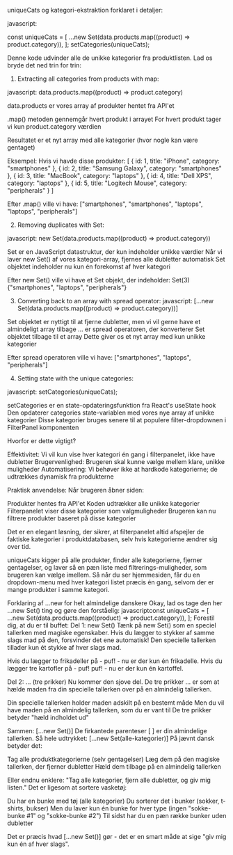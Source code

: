 uniqueCats og kategori-ekstraktion forklaret i detaljer:

javascript:

const uniqueCats = [
...new Set(data.products.map((product) => product.category)),
];
setCategories(uniqueCats);

Denne kode udvinder alle de unikke kategorier fra produktlisten. Lad os bryde det ned trin for trin:

1. Extracting all categories from products with map:

javascript:
data.products.map((product) => product.category)

data.products er vores array af produkter hentet fra API'et

.map() metoden gennemgår hvert produkt i arrayet
For hvert produkt tager vi kun product.category værdien

Resultatet er et nyt array med alle kategorier (hvor nogle kan være gentaget)

Eksempel:
Hvis vi havde disse produkter:
[
{ id: 1, title: "iPhone", category: "smartphones" },
{ id: 2, title: "Samsung Galaxy", category: "smartphones" },
{ id: 3, title: "MacBook", category: "laptops" },
{ id: 4, title: "Dell XPS", category: "laptops" },
{ id: 5, title: "Logitech Mouse", category: "peripherals" }
]

Efter .map() ville vi have:
["smartphones", "smartphones", "laptops", "laptops", "peripherals"]

2. Removing duplicates with Set:

javascript:
new Set(data.products.map((product) => product.category))

Set er en JavaScript datastruktur, der kun indeholder unikke værdier
Når vi laver new Set() af vores kategori-array, fjernes alle dubletter automatisk
Set objektet indeholder nu kun én forekomst af hver kategori

Efter new Set() ville vi have et Set objekt, der indeholder:
Set(3) {"smartphones", "laptops", "peripherals"}

3. Converting back to an array with spread operator:
   javascript:
   [...new Set(data.products.map((product) => product.category))]

Set objektet er nyttigt til at fjerne dubletter, men vi vil gerne have et almindeligt array tilbage
... er spread operatoren, der konverterer Set objektet tilbage til et array
Dette giver os et nyt array med kun unikke kategorier

Efter spread operatoren ville vi have:
["smartphones", "laptops", "peripherals"]

4. Setting state with the unique categories:

javascript:
setCategories(uniqueCats);

setCategories er en state-opdateringsfunktion fra React's useState hook
Den opdaterer categories state-variablen med vores nye array af unikke kategorier
Disse kategorier bruges senere til at populere filter-dropdownen i FilterPanel komponenten

Hvorfor er dette vigtigt?

Effektivitet: Vi vil kun vise hver kategori én gang i filterpanelet, ikke have dubletter
Brugervenlighed: Brugeren skal kunne vælge mellem klare, unikke muligheder
Automatisering: Vi behøver ikke at hardkode kategorierne; de udtrækkes dynamisk fra produkterne

Praktisk anvendelse:
Når brugeren åbner siden:

Produkter hentes fra API'et
Koden udtrækker alle unikke kategorier
Filterpanelet viser disse kategorier som valgmuligheder
Brugeren kan nu filtrere produkter baseret på disse kategorier

Det er en elegant løsning, der sikrer, at filterpanelet altid afspejler de faktiske kategorier i produktdatabasen, selv hvis kategorierne ændrer sig over tid.

uniqueCats kigger på alle produkter, finder alle kategorierne, fjerner gentagelser, og laver så en pæn liste med filtrerings-muligheder, som brugeren kan vælge imellem.
Så når du ser hjemmesiden, får du en dropdown-menu med hver kategori listet præcis én gang, selvom der er mange produkter i samme kategori.

Forklaring af ...new for helt almindelige danskere
Okay, lad os tage den her ...new Set() ting og gøre den forståelig:
javascriptconst uniqueCats = [
...new Set(data.products.map((product) => product.category)),
];
Forestil dig, at du er til buffet:
Del 1: new Set()
Tænk på new Set() som en speciel tallerken med magiske egenskaber. Hvis du lægger to stykker af samme slags mad på den, forsvinder det ene automatisk! Den specielle tallerken tillader kun ét stykke af hver slags mad.

Hvis du lægger to frikadeller på - puf! - nu er der kun én frikadelle.
Hvis du lægger tre kartofler på - puf! puf! - nu er der kun én kartoffel.

Del 2: ... (tre prikker)
Nu kommer den sjove del. De tre prikker ... er som at hælde maden fra din specielle tallerken over på en almindelig tallerken.

Din specielle tallerken holder maden adskilt på en bestemt måde
Men du vil have maden på en almindelig tallerken, som du er vant til
De tre prikker betyder "hæld indholdet ud"

Sammen: [...new Set()]
De firkantede parenteser [ ] er din almindelige tallerken.
Så hele udtrykket:
[...new Set(alle-kategorier)]
På jævnt dansk betyder det:

Tag alle produktkategorierne (selv gentagelser)
Læg dem på den magiske tallerken, der fjerner dubletter
Hæld dem tilbage på en almindelig tallerken

Eller endnu enklere:
"Tag alle kategorier, fjern alle dubletter, og giv mig listen."
Det er ligesom at sortere vasketøj:

Du har en bunke med tøj (alle kategorier)
Du sorterer det i bunker (sokker, t-shirts, bukser)
Men du laver kun én bunke for hver type (ingen "sokke-bunke #1" og "sokke-bunke #2")
Til sidst har du en pæn række bunker uden dubletter

Det er præcis hvad [...new Set()] gør - det er en smart måde at sige "giv mig kun én af hver slags".
